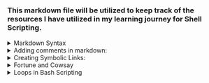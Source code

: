 <!-- Author: Aman Kumar -->
<!-- Created to record a comprehensive list of resources I have utilized to learn this valuable skill. -->
<!-- Date: 06-Aug-2025 -->
#
### This markdown file will be utilized to keep track of the resources I have utilized in my learning journey for Shell Scripting.
<!-- Leaving a blank line after summary is very important for the list items to be in sepearate lines.-->
<details>
  <summary>Markdown Syntax</summary>

  1. [Daring Fireball MD Syntax](https://daringfireball.net/projects/markdown/syntax)
  2. [Github Docs Markdown](https://docs.github.com/en/get-started/writing-on-github/getting-started-with-writing-and-formatting-on-github/basic-writing-and-formatting-syntax)
  3. [Markdown Hacks](https://www.markdownguide.org/hacks/)
</details>

<details>
  <summary>Adding comments in markdown:</summary>

  1. [How to comment code in Markdown – James Tharpe](https://www.jamestharpe.com/code-comments-markdown/)  
  2. [YT Markdown Comments](https://youtu.be/J8r22AJ0PFw)

</details>

<details>
    <summary>Creating Symbolic Links:</summary>

1. [Learn Linux TV - Symbolic Links](https://www.youtube.com/watch?v=zfSa-PEU3h4)
2. [Concept of Hard and Soft Links](https://youtu.be/4-vye3QFTFo)
3. [Create a symbolic link quickly](https://www.youtube.com/watch?v=sNb4bBZrqvY&pp=ygUYY3JlYXRpbmcgYSBsaW5rIGluIGxpbnV4)
</details>

<details>
  <summary>Fortune and Cowsay</summary>

  1. [Geeks for Geeks - Cowsay and Fortune](https://www.geeksforgeeks.org/linux-unix/cool-custom-welcome-messages-linux-terminal/)
  2. [What all can be displayed other than the measly cow?](https://www.geeksforgeeks.org/linux-unix/cool-custom-welcome-messages-linux-terminal/)
</details>

<details>
  <summary>Loops in Bash Scripting</summary>
  
  1. [Geeks for Geeks - Loops](https://www.geeksforgeeks.org/linux-unix/bash-scripting-for-loop/)
  2. [W3Schools - Loops](https://www.w3schools.com/bash/bash_loops.php)
</details>
<!-- -->
<!-- -->
<!-- -->